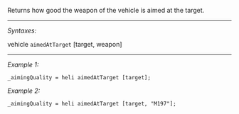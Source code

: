 Returns how good the weapon of the vehicle is aimed at the target.


---
*Syntaxes:*

vehicle `aimedAtTarget` [target, weapon]

---
*Example 1:*

```sqf
_aimingQuality = heli aimedAtTarget [target];
```

*Example 2:*

```sqf
_aimingQuality = heli aimedAtTarget [target, "M197"];
```